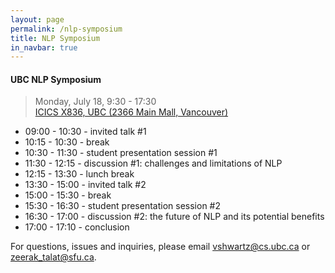 ```yaml
---
layout: page
permalink: /nlp-symposium
title: NLP Symposium
in_navbar: true
---
```


#### UBC NLP Symposium

> Monday, July 18, 9:30 - 17:30 <br>
> [ICICS X836, UBC (2366 Main Mall, Vancouver)
](https://www.cs.ubc.ca/our-department/maps) <br>

- 09:00 - 10:30 - invited talk #1
- 10:15 - 10:30 - break
- 10:30 - 11:30 - student presentation session #1
- 11:30 - 12:15 - discussion #1: challenges and limitations of NLP
- 12:15 - 13:30 - lunch break
- 13:30 - 15:00 - invited talk #2 
- 15:00 - 15:30 - break
- 15:30 - 16:30 - student presentation session #2
- 16:30 - 17:00 - discussion #2: the future of NLP and its potential benefits
- 17:00 - 17:10 - conclusion


For questions, issues and inquiries, please email vshwartz@cs.ubc.ca or zeerak_talat@sfu.ca.
